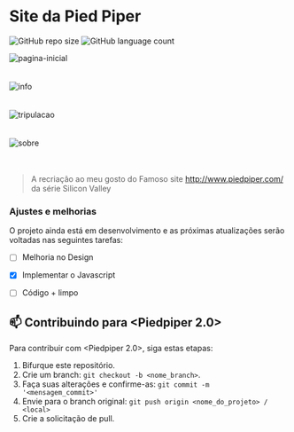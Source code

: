 # Site da Pied Piper

![GitHub repo size](https://img.shields.io/github/repo-size/V0nor/v0nor.github.io?style=for-the-badge)
![GitHub language count](https://img.shields.io/github/languages/count/V0nor/v0nor.github.io?style=for-the-badge)

![pagina-inicial](https://user-images.githubusercontent.com/88126005/133693094-dab9c921-8253-4e53-8910-08fe850feec0.png)<br><br><br>
![info](https://user-images.githubusercontent.com/88126005/133693073-089c0f10-5c83-4a50-a202-cfc6e15ae0d6.png)<br><br><br>
![tripulacao](https://user-images.githubusercontent.com/88126005/133693114-9ed4039f-e8c5-4446-83b7-8c3ec0ac52c1.png)<br><br><br>
![sobre](https://user-images.githubusercontent.com/88126005/133693122-8108bb51-d69a-4cd4-854e-c59f4a7d1143.png)<br><br><br>

> A recriação ao meu gosto do Famoso site http://www.piedpiper.com/ da série Silicon Valley

### Ajustes e melhorias

O projeto ainda está em desenvolvimento e as próximas atualizações serão voltadas nas seguintes tarefas:

- [ ] Melhoria no Design
- [x] Implementar o Javascript
- [ ] Código + limpo




## 📫 Contribuindo para <Piedpiper 2.0>

Para contribuir com <Piedpiper 2.0>, siga estas etapas:

1. Bifurque este repositório.
2. Crie um branch: `git checkout -b <nome_branch>`.
3. Faça suas alterações e confirme-as: `git commit -m '<mensagem_commit>'`
4. Envie para o branch original: `git push origin <nome_do_projeto> / <local>`
5. Crie a solicitação de pull.

<!--
<table>
  <tr>
    <td align="center">
      <a href="#">
        <img src="https://avatars3.githubusercontent.com/u/31936044" width="100px;" alt="Foto do Iuri Silva no GitHub"/><br>
        <sub>
          <b>Iuri Silva</b>
        </sub>
      </a>
    </td>
    <td align="center">
      <a href="#">
        <img src="https://s2.glbimg.com/FUcw2usZfSTL6yCCGj3L3v3SpJ8=/smart/e.glbimg.com/og/ed/f/original/2019/04/25/zuckerberg_podcast.jpg" width="100px;" alt="Foto do Mark Zuckerberg"/><br>
        <sub>
          <b>Mark Zuckerberg</b>
        </sub>
      </a>
    </td>
    <td align="center">
      <a href="#">
        <img src="https://miro.medium.com/max/360/0*1SkS3mSorArvY9kS.jpg" width="100px;" alt="Foto do Steve Jobs"/><br>
        <sub>
          <b>Steve Jobs</b>
        </sub>
      </a>
    </td>
  </tr>
</table>
-->
